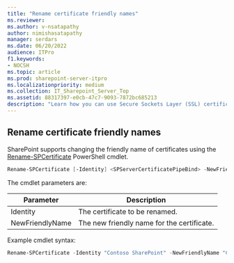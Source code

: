 ```yaml
---
title: "Rename certificate friendly names"
ms.reviewer: 
ms.author: v-nsatapathy
author: nimishasatapathy
manager: serdars
ms.date: 06/20/2022
audience: ITPro
f1.keywords:
- NOCSH
ms.topic: article
ms.prod: sharepoint-server-itpro
ms.localizationpriority: medium
ms.collection: IT_Sharepoint_Server_Top
ms.assetid: 88317397-e0cb-47c7-9093-7872bc685213
description: "Learn how you can use Secure Sockets Layer (SSL) certificate management to monitor and manage the lifecycle of SSL certificates in your SharePoint farm."
---
```

 
## Rename certificate friendly names

SharePoint supports changing the friendly name of certificates using the [Rename-SPCertificate](/powershell/module/sharepoint-server/rename-spcertificate) PowerShell cmdlet.

```powershell
Rename-SPCertificate [-Identity] <SPServerCertificatePipeBind> -NewFriendlyName <string>
```

The cmdlet parameters are:

|Parameter|Description|
|--- |--- |
|Identity| The certificate to be renamed. |
|NewFriendlyName|The new friendly name for the certificate.|

Example cmdlet syntax:

```powershell
Rename-SPCertificate -Identity "Contoso SharePoint" -NewFriendlyName "Contoso SharePoint (2020)"
```